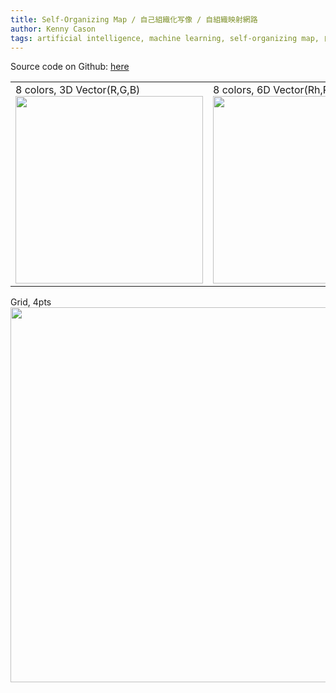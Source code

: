 ```yaml
---
title: Self-Organizing Map / 自己組織化写像 / 自組織映射網路
author: Kenny Cason
tags: artificial intelligence, machine learning, self-organizing map, 自己組織化写像, 自組織映射網路
---
```


Source code on Github: <a href="https://github.com/kennycason/selforganizingmap" target="_blank">here</a>
<table>
<tr>
<td>
8 colors, 3D Vector(R,G,B)
<img src="https://raw.github.com/kennycason/selforganizingmap/master/save/images/som_rgb_3d_colors_8.png" width="300"/>
</td>
<td>
8 colors, 6D Vector(Rh,Rl,Gh,Gl,Bh,Bl)
<img src="https://raw.github.com/kennycason/selforganizingmap/master/save/images/som_rgb_6d_colors_8.png" width="300"/>
</td>
</tr>
</table>

Grid, 4pts<br/>
<img src="https://raw.github.com/kennycason/selforganizingmap/master/save/images/som_4d_grid.png" width="600px"/>